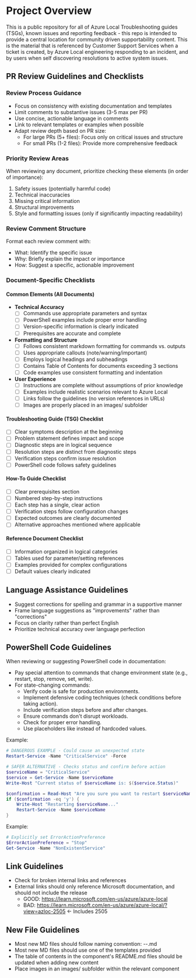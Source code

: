 # Project Overview

This is a public repository for all of Azure Local Troubleshooting guides (TSGs), known issues and reporting feedback - this repo is intended to provide a central location for community driven supportability content. This is the material that is referenced by Customer Support Services when a ticket is created, by Azure Local engineering responding to an incident, and by users when self discovering resolutions to active system issues.

## PR Review Guidelines and Checklists
### Review Process Guidance
- Focus on consistency with existing documentation and templates
- Limit comments to substantive issues (3-5 max per PR)
- Use concise, actionable language in comments
- Link to relevant templates or examples when possible
- Adapt review depth based on PR size:
  - For large PRs (5+ files): Focus only on critical issues and structure
  - For small PRs (1-2 files): Provide more comprehensive feedback

### Priority Review Areas
When reviewing any document, prioritize checking these elements (in order of importance):
1. Safety issues (potentially harmful code)
2. Technical inaccuracies 
3. Missing critical information
4. Structural improvements
5. Style and formatting issues (only if significantly impacting readability)

### Review Comment Structure
Format each review comment with:
- What: Identify the specific issue
- Why: Briefly explain the impact or importance
- How: Suggest a specific, actionable improvement

### Document-Specific Checklists
#### Common Elements (All Documents)
- **Technical Accuracy**
  - [ ] Commands use appropriate parameters and syntax
  - [ ] PowerShell examples include proper error handling
  - [ ] Version-specific information is clearly indicated
  - [ ] Prerequisites are accurate and complete

- **Formatting and Structure**
  - [ ] Follows consistent markdown formatting for commands vs. outputs
  - [ ] Uses appropriate callouts (note/warning/important)
  - [ ] Employs logical headings and subheadings
  - [ ] Contains Table of Contents for documents exceeding 3 sections
  - [ ] Code examples use consistent formatting and indentation

- **User Experience**
  - [ ] Instructions are complete without assumptions of prior knowledge
  - [ ] Examples include realistic scenarios relevant to Azure Local
  - [ ] Links follow the guidelines (no version references in URLs)
  - [ ] Images are properly placed in an images/ subfolder

#### Troubleshooting Guide (TSG) Checklist
- [ ] Clear symptoms description at the beginning
- [ ] Problem statement defines impact and scope
- [ ] Diagnostic steps are in logical sequence
- [ ] Resolution steps are distinct from diagnostic steps
- [ ] Verification steps confirm issue resolution
- [ ] PowerShell code follows safety guidelines

#### How-To Guide Checklist
- [ ] Clear prerequisites section
- [ ] Numbered step-by-step instructions
- [ ] Each step has a single, clear action
- [ ] Verification steps follow configuration changes
- [ ] Expected outcomes are clearly documented
- [ ] Alternative approaches mentioned where applicable

#### Reference Document Checklist
- [ ] Information organized in logical categories
- [ ] Tables used for parameter/setting references
- [ ] Examples provided for complex configurations
- [ ] Default values clearly indicated

## Language Assistance Guidelines
- Suggest corrections for spelling and grammar in a supportive manner
- Frame language suggestions as "improvements" rather than "corrections"
- Focus on clarity rather than perfect English
- Prioritize technical accuracy over language perfection

## PowerShell Code Guidelines
When reviewing or suggesting PowerShell code in documentation:
- Pay special attention to commands that change environment state (e.g., restart, stop, remove, set, write).
- For state-changing commands:
  - Verify code is safe for production environments.
  - Implement defensive coding techniques (check conditions before taking action).
  - Include verification steps before and after changes.
  - Ensure commands don't disrupt workloads.
  - Check for proper error handling.
  - Use placeholders like <hostname> instead of hardcoded values.

Example:
```powershell
# DANGEROUS EXAMPLE - Could cause an unexpected state
Restart-Service -Name "CriticalService" -Force

# SAFER ALTERNATIVE - Checks status and confirm before action
$serviceName = "CriticalService"
$service = Get-Service -Name $serviceName
Write-Host "Current status of $serviceName is: $($service.Status)"

$confirmation = Read-Host "Are you sure you want to restart $serviceName? (y/n)"
if ($confirmation -eq 'y') {
    Write-Host "Restarting $serviceName..."
    Restart-Service -Name $serviceName
}
```

Example:
```powershell
# Explicitly set ErrorActionPreference
$ErrorActionPreference = "Stop"
Get-Service -Name "NonExistentService"
```

## Link Guidelines
- Check for broken internal links and references
- External links should only reference Microsoft documentation, and should not include the release
    - GOOD: https://learn.microsoft.com/en-us/azure/azure-local
    - BAD: https://learn.microsoft.com/en-us/azure/azure-local/?view=azloc-2505 <- Includes 2505

## New File Guidelines
- Most new MD files should follow naming convention: <Type>-<Topic>-<Specifics>.md
- Most new MD files should use one of the templates provided
- The table of contents in the component's README.md files should be updated when adding new content
- Place images in an images/ subfolder within the relevant component

